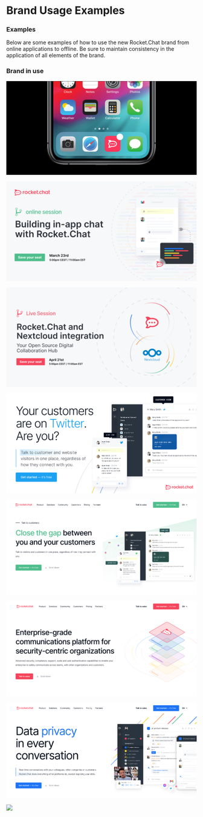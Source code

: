 # Brand Usage Examples

### Examples

Below are some examples of how to use the new Rocket.Chat brand from online applications to offline. Be sure to maintain consistency in the application of all elements of the brand.

### Brand in use

![](../../.gitbook/assets/01.jpg)

![](<../../.gitbook/assets/image (695).png>)

![](<../../.gitbook/assets/image (664) (1).png>)

![](<../../.gitbook/assets/image (645).png>)

![](<../../.gitbook/assets/image (680) (1).png>)

![](<../../.gitbook/assets/image (676) (1).png>)

![](<../../.gitbook/assets/image (673).png>)

![](<../../.gitbook/assets/image (667) (1).png>)
